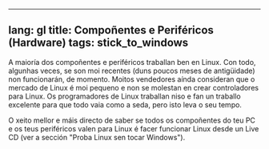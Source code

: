 

---
lang: gl
title: Compoñentes e Periféricos (Hardware)
tags: stick_to_windows
---

A maioría dos compoñentes e periféricos traballan ben en Linux. Con todo, algunhas veces, se son moi recentes (duns poucos meses de antigüidade) non funcionarán, de momento. Moitos vendedores aínda consideran que o mercado de Linux é moi pequeno e non se molestan en crear controladores para Linux. Os programadores de Linux traballan niso e fan un traballo excelente para que todo vaia como a seda, pero isto leva o seu tempo.

O xeito mellor e máis directo de saber se todos os compoñentes do teu PC e os teus periféricos valen para Linux é facer funcionar Linux desde un Live CD (ver a sección "Proba Linux sen tocar Windows").

